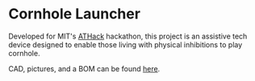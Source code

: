 # Cornhole Launcher

Developed for MIT's [ATHack](http://assistivetech.mit.edu/athack/) hackathon,
this project is an assistive tech device designed to enable those living with
physical inhibitions to play cornhole.

CAD, pictures, and a BOM can be found [here](https://drive.google.com/drive/u/0/folders/1znyBz663lecdWOBcpnlhMD9EJBkFjwkw).

